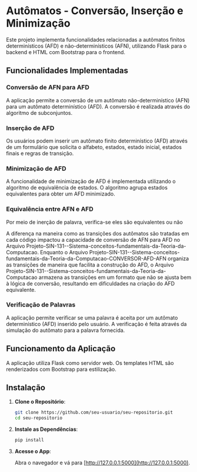 # Autômatos - Conversão, Inserção e Minimização

Este projeto implementa funcionalidades relacionadas a autômatos finitos determinísticos (AFD) e não-determinísticos (AFN), utilizando Flask para o backend e HTML com Bootstrap para o frontend.

## Funcionalidades Implementadas

### Conversão de AFN para AFD

A aplicação permite a conversão de um autômato não-determinístico (AFN) para um autômato determinístico (AFD). A conversão é realizada através do algoritmo de subconjuntos.

### Inserção de AFD

Os usuários podem inserir um autômato finito determinístico (AFD) através de um formulário que solicita o alfabeto, estados, estado inicial, estados finais e regras de transição.

### Minimização de AFD

A funcionalidade de minimização de AFD é implementada utilizando o algoritmo de equivalência de estados. O algoritmo agrupa estados equivalentes para obter um AFD minimizado.

### Equivalência entre AFN e AFD

Por meio de inerção de palavra, verifica-se eles são equivalentes ou não

A diferença na maneira como as transições dos autômatos são tratadas em cada código impactou a capacidade de conversão de AFN para AFD no Arquivo Projeto-SIN-131--Sistema-conceitos-fundamentais-da-Teoria-da-Computacao. Enquanto o Arquivo Projeto-SIN-131--Sistema-conceitos-fundamentais-da-Teoria-da-Computacao-CONVERSOR-AFD-AFN organiza as transições de maneira que facilita a construção do AFD, o Arquivo Projeto-SIN-131--Sistema-conceitos-fundamentais-da-Teoria-da-Computacao armazena as transições em um formato que não se ajusta bem à lógica de conversão, resultando em dificuldades na criação do AFD equivalente. 

### Verificação de Palavras

A aplicação permite verificar se uma palavra é aceita por um autômato determinístico (AFD) inserido pelo usuário. A verificação é feita através da simulação do autômato para a palavra fornecida.

## Funcionamento da Aplicação

A aplicação utiliza Flask como servidor web. Os templates HTML são renderizados com Bootstrap para estilização.

## Instalação

1. **Clone o Repositório**:

    ```bash
    git clone https://github.com/seu-usuario/seu-repositorio.git
    cd seu-repositorio
    ```

2. **Instale as Dependências**:

    ```bash
    pip install
    ```

3. **Acesse o App**:

    Abra o navegador e vá para [http://127.0.0.1:5000](http://127.0.0.1:5000).



